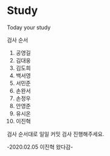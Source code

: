 # Study
Today your study  

 검사 순서  
 1. 공영길
 2. 김대웅
 3. 김도희
 4. 백서영
 5. 서민준
 6. 손완서
 7. 손정우
 8. 안영준
 9. 유시온
 10. 이진혁

 검사 순서대로 일일 커밋 검사 진행해주세요.



-2020.02.05 이진혁 왔다감-
